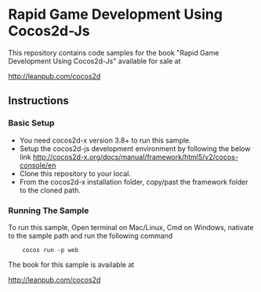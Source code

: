 # Rapid Game Development Using Cocos2d-Js

This repository contains code samples for the book "Rapid Game Development Using Cocos2d-Js" available for sale at

http://leanpub.com/cocos2d

## Instructions

### Basic Setup

* You need cocos2d-x version 3.8+ to run this sample.
* Setup the cocos2d-js development environment by following the below link
  http://cocos2d-x.org/docs/manual/framework/html5/v2/cocos-console/en
* Clone this repository to your local.
* From the cocos2d-x installation folder, copy/past the framework folder to the cloned path.

### Running The Sample

To run this sample, Open terminal on Mac/Linux, Cmd on Windows, nativate to the sample path and run the following command

		cocos run -p web

The book for this sample is available at

http://leanpub.com/cocos2d